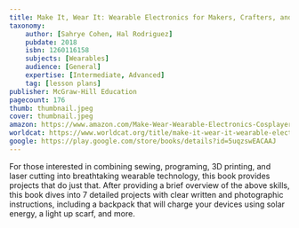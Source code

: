 ```yaml
---
title: Make It, Wear It: Wearable Electronics for Makers, Crafters, and Cosplayers
taxonomy:
	author: [Sahrye Cohen, Hal Rodriguez]
	pubdate: 2018
	isbn: 1260116158
	subjects: [Wearables]
	audience: [General]
	expertise: [Intermediate, Advanced]
	tag: [lesson plans]
publisher: McGraw-Hill Education
pagecount: 176
thumb: thumbnail.jpeg
cover: thumbnail.jpeg
amazon: https://www.amazon.com/Make-Wear-Wearable-Electronics-Cosplayers/dp/1260116158/ref=sr_1_1?keywords=Make+it%2C+wear+it+%3A+wearable+electronics+for+makers%2C+crafters%2C+and+cosplayers&qid=1572884762&sr=8-1
worldcat: https://www.worldcat.org/title/make-it-wear-it-wearable-electronics-for-makers-crafters-and-cosplayers/oclc/1101209079&referer=brief_results
google: https://play.google.com/store/books/details?id=5uqzswEACAAJ
---
```

For those interested in combining sewing, programing, 3D printing, and laser cutting into breathtaking wearable technology, this book provides projects that do just that.  After providing a brief overview of the above skills, this book dives into 7 detailed projects with clear written and photographic instructions, including a backpack that will charge your devices using solar energy, a light up scarf, and more.